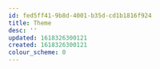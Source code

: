 ```yaml
---
id: fed5ff41-9b8d-4001-b35d-cd1b1816f924
title: Theme
desc: ''
updated: 1618326300121
created: 1618326300121
colour_scheme: 0
---
```


